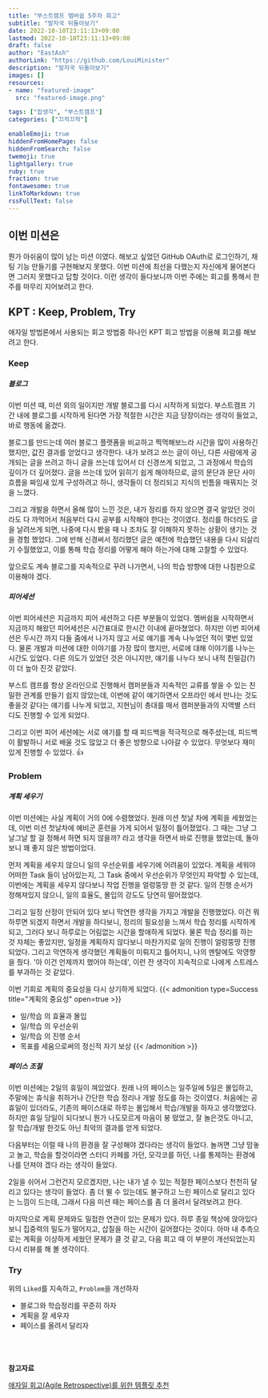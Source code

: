 ```yaml
---
title: "부스트캠프 멤버쉽 5주차 회고"
subtitle: "발자국 뒤돌아보기"
date: 2022-10-10T23:11:13+09:00
lastmod: 2022-10-10T23:11:13+09:00
draft: false
author: "EastAsh"
authorLink: "https://github.com/LouiMinister"
description: "발자국 뒤돌아보기"
images: []
resources:
- name: "featured-image"
  src: "featured-image.png"

tags: ["잡생각", "부스트캠프"]
categories: ["끄적끄적"]

enableEmoji: true
hiddenFromHomePage: false
hiddenFromSearch: false
twemoji: true
lightgallery: true
ruby: true
fraction: true
fontawesome: true
linkToMarkdown: true
rssFullText: false
---
```

<!--more-->

## 이번 미션은
뭔가 아쉬움이 많이 남는 미션 이였다. 해보고 싶었던 GitHub OAuth로 로그인하기, 채팅 기능 만들기를 구현해보지 못했다.
이번 미션에 최선을 다했는지 자신에게 물어본다면 그러지 못했다고 답할 것이다.
이런 생각이 들다보니까 이번 주에는 회고를 통해서 한 주를 마무리 지어보려고 한다.

## KPT : Keep, Problem, Try
애자일 방법론에서 사용되는 회고 방법중 하나인 KPT 회고 방법을 이용해 회고를 해보려고 한다.

### Keep
##### 블로그
이번 미션 때, 미션 외의 일이지만 개발 블로그를 다시 시작하게 되었다.
부스트캠프 기간 내에 블로그를 시작하게 된다면 가장 적절한 시간은 지금 당장이라는 생각이 들었고, 바로 행동에 옮겼다.

블로그를 만드는데 여러 블로그 플랫폼을 비교하고 찍먹해보느라 시간을 많이 사용하긴 했지만, 값진 결과를 얻었다고 생각한다.
내가 보려고 쓰는 글이 아닌, 다른 사람에게 공개되는 글을 쓰려고 하니 글을 쓰는데 있어서 더 신경쓰게 되었고, 그 과정에서 학습의 깊이가 더 깊어졌다.
글을 쓰는데 있어 읽히기 쉽게 해야하므로, 글의 문단과 문단 사이 흐름을 짜임새 있게 구성하려고 하니, 생각들이 더 정리되고 지식의 빈틈을 매꿔지는 것을 느꼈다.

그리고 개발을 하면서 올해 많이 느낀 것은, 내가 정리를 하지 않으면 결국 알았던 것이라도 다 까먹어서 처음부터 다시 공부를 시작해야 한다는 것이였다.
정리를 하더라도 글을 날려쓰게 되면, 나중에 다시 봤을 때 나 조차도 잘 이해하지 못하는 상황이 생기는 것을 경험 했었다.
그에 반해 신경써서 정리했던 글은 예전에 학습했던 내용을 다시 되살리기 수월했었고, 이를 통해 학습 정리를 어떻게 해야 하는가에 대해 고찰할 수 있었다.

앞으로도 계속 블로그를 지속적으로 꾸려 나가면서, 나의 학습 방향에 대한 나침판으로 이용해야 겠다.

##### 피어세션
이번 피어세션은 지금까지 피어 세션하고 다른 부분들이 있었다. 멤버쉽을 시작하면서 지금까지 해왔던 피어세션은 시간표대로 한시간 이내에 끝마쳤었다.
하지만 이번 피어세션은 두시간 까지 다들 줌에서 나가지 않고 서로 얘기를 계속 나누었던 적이 몇번 있었다.
물론 개발과 미션에 대한 이야기를 가장 많이 했지만, 서로에 대해 이야기를 나누는 시간도 있었다.
다른 의도가 있었던 것은 아니지만, 얘기를 나누다 보니 내적 친밀감(?)이 더 높아 진것 같았다.

부스트 캠프를 항상 온라인으로 진행해서 캠퍼분들과 지속적인 교류를 쌓을 수 있는 친밀한 관계를 만들기 쉽지 않았는데, 이번에 같이 얘기하면서 오프라인 에서 만나는 것도 좋을것 같다는 얘기를 나누게 되었고,
지현님이 총대를 매서 캠퍼분들과의 지역별 스터디도 진행할 수 있게 되었다.

그리고 이번 피어 세션에는 서로 얘기를 할 때 피드백을 적극적으로 해주셨는데, 피드백이 활발하니 서로 배울 것도 많았고 더 좋은 방향으로 나아갈 수 있었다.
무엇보다 재미있게 진행할 수 있었다. 👍

### Problem
##### 계획 세우기
이번 미션에는 사실 계획이 거의 0에 수렴했었다. 원래 미션 첫날 차에 계획을 세웠었는데, 이번 미션 첫날차에 예비군 훈련을 가게 되어서 일정이 틀어졌었다.
그 때는 그냥 그날그날 할 걸 정해서 하면 되지 않을까? 라고 생각을 하면서 바로 진행을 했었는데, 돌아보니 꽤 좋지 않은 방법이었다.

먼저 계획을 세우지 않으니 일의 우선순위를 세우기에 어려움이 있었다. 계획을 세워야 어떠한 Task 들이 남아있는지, 그 Task 중에서 우선순위가 무엇인지 파악할 수 있는데,
이번에는 계획을 세우지 않다보니 작업 진행을 얼렁뚱땅 한 것 같다. 일의 진행 순서가 정해져있지 않으니, 일의 효율도, 몰입의 강도도 당연히 떨어졌었다.

그리고 일정 산정이 안되어 있다 보니 막연한 생각을 가지고 개발을 진행했었다. 이건 뭐 하루면 되겠지 하면서 개발을 하다보니, 정리의 필요성을 느껴서 학습 정리를 시작하게 되고,
그러다 보니 하루로는 어림없는 시간을 할애하게 되었다. 물론 학습 정리를 하는 것 자체는 좋았지만, 일정을 계획하지 않다보니 마찬가지로 일의 진행이 얼렁뚱땅 진행되었다.
그리고 막연하게 생각했던 계획들이 미뤄지고 틀어지니, 나의 멘탈에도 악영향을 줬다. '아 이건 언제까지 했어야 하는데', 이런 잔 생각이 지속적으로 나에게 스트레스를 부과하는 것 같았다.

이번 기회로 계획의 중요성을 다시 상기하게 되었다.
{{< admonition type=Success title="계획의 중요성" open=true >}}
* 일/학습 의 효율과 몰입 
* 일/학습 의 우선순위
* 일/학습 의 진행 순서
* 목표를 세움으로써의 정신적 자기 보상
{{< /admonition >}}

##### 페이스 조절
이번 미션에는 2일의 휴일이 껴있었다. 원래 나의 페이스는 일주일에 5일은 몰입하고, 주말에는 휴식을 취하거나 간단한 학습 정리나 개발 정도를 하는 것이였다.
처음에는 공휴일이 있더라도, 기존의 페이스대로 하루는 몰입해서 학습/개발을 하자고 생각했었다. 하지만 휴일 당일이 되다보니 뭔가 나도모르게 마음이 붕 떴었고,
잘 놀은것도 아니고, 잘 학습/개발 한것도 아닌 최악의 결과를 얻게 되었다. 

다음부터는 이럴 때 나의 환경을 잘 구성해야 겠다라는 생각이 들었다. 놀꺼면 그냥 맘놓고 놀고, 학습을 할것이라면 스터디 카페를 가던, 모각코를 하던,
나를 통제하는 환경에 나를 던져야 겠다 라는 생각이 들었다.

2일을 쉬어서 그런건지 모르겠지만, 나는 내가 낼 수 있는 적절한 페이스보다 천천히 달리고 있다는 생각이 들었다. 좀 더 뛸 수 있는데도 불구하고 느린 페이스로 달리고 있다는 느낌이 드는데,
그래서 다음 미션 때는 페이스를 좀 더 올려서 달려보려고 한다.

마지막으로 계획 문제와도 밀접한 연관이 있는 문제가 있다. 하루 종일 책상에 앉아있다 보니 집중력의 밀도가 떨어지고, 삽질을 하는 시간이 길어졌다는 것이다.
아마 내 추측으로는 계획을 이상하게 세웠던 문제가 클 것 같고, 다음 회고 때 이 부분이 개선되었는지 다시 리뷰를 해 볼 생각이다.

### Try
위의 `Liked`를 지속하고, `Problem`을 개선하자

* 블로그와 학습정리를 꾸준히 하자
* 계획을 잘 세우자
* 페이스를 올려서 달리자


\
\
\
**참고자료**

[애자일 회고(Agile Retrospective)를 위한 템플릿 추천](https://www.marimba.team/kr/blog/top-retrospective-templates/)


